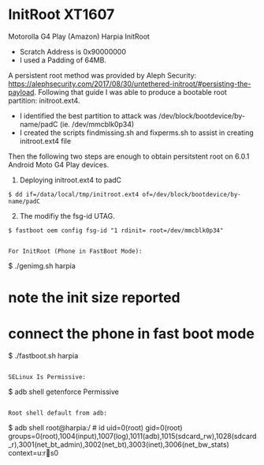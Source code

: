 # InitRoot XT1607
Motorolla G4 Play (Amazon) Harpia InitRoot
* Scratch Address is 0x90000000
* I used a Padding of 64MB.

A persistent root method was provided by Aleph Security: https://alephsecurity.com/2017/08/30/untethered-initroot/#persisting-the-payload. Following that guide I was able to produce a bootable root partition: initroot.ext4.
* I identified the best partition to attack was /dev/block/bootdevice/by-name/padC (ie. /dev/mmcblk0p34)
* I created the scripts findmissing.sh and fixperms.sh to assist in creating initroot.ext4 file

Then the following two steps are enough to obtain persitstent root on 6.0.1 Android Moto G4 Play devices.
1. Deploying initroot.ext4 to padC
```
$ dd if=/data/local/tmp/initroot.ext4 of=/dev/block/bootdevice/by-name/padC 
```
2. The modifiy the fsg-id UTAG.
```
$ fastboot oem config fsg-id "1 rdinit= root=/dev/mmcblk0p34"


For InitRoot (Phone in FastBoot Mode):
```
$ ./genimg.sh harpia
# note the init size reported <size>
# connect the phone in fast boot mode
$ ./fastboot.sh harpia <size>
```

SELinux Is Permissive:
```
$ adb shell getenforce
Permissive
```

Root shell default from adb:
```
$ adb shell
root@harpia:/ # id
uid=0(root) gid=0(root) groups=0(root),1004(input),1007(log),1011(adb),1015(sdcard_rw),1028(sdcard_r),3001(net_bt_admin),3002(net_bt),3003(inet),3006(net_bw_stats) context=u:r:shell:s0
```
